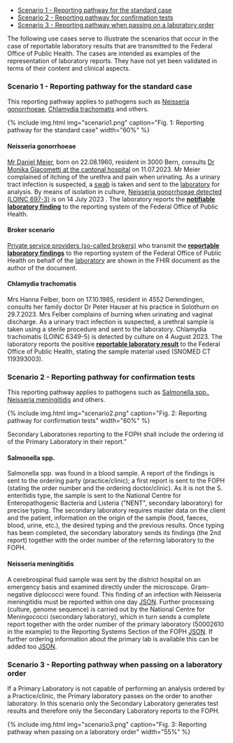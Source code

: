- [Scenario 1 - Reporting pathway for the standard case](#scenario-1---reporting-pathway-for-the-standard-case)
- [Scenario 2 - Reporting pathway for confirmation tests](#scenario-2---reporting-pathway-for-confirmation-tests)
- [Scenario 3 - Reporting pathway when passing on a laboratory order](#scenario-3---reporting-pathway-when-passing-on-a-laboratory-order)

The following use cases serve to illustrate the scenarios that occur in the case of reportable laboratory results that are transmitted to the Federal Office of Public Health. The cases are intended as examples of the representation of laboratory reports. They have not yet been validated in terms of their content and clinical aspects.

### Scenario 1 - Reporting pathway for the standard case

This reporting pathway applies to pathogens such as [Neisseria gonorrhoeae](#neisseria-gonorrhoeae), [Chlamydia trachomatis](#chlamydia-trachomatis) and others.

{% include img.html img="scenario1.png" caption="Fig. 1: Reporting pathway for the standard case" width="60%" %}

#### Neisseria gonorrhoeae

[Mr Daniel Meier](Patient-Pat-001.html), born on 22.08.1960, resident in 3000 Bern, consults [Dr Monika Giacometti at the cantonal hospital](PractitionerRole-1PR-KsAbc.html) on 11.07.2023. Mr Meier complained of itching of the urethra and pain when urinating. As a urinary tract infection is suspected, a [swab](Specimen-1Spec-Specimen.html) is taken and sent to the [laboratory](Organization-1Org-Labor.html) for analysis. By means of isolation in culture, [Neisseria gonorrhoeae detected (LOINC 697-3)](Observation-1Obs-NeisseriaGonorrhoeae.html) is on 14 July 2023 . The laboratory reports the [**notifiable laboratory finding**](Bundle-1Doc-NeisseriaGonorrhoeae.html) to the reporting system of the Federal Office of Public Health.

#### Broker scenario

[Private service providers (so-called brokers)](Organization-1bOrg-Broker.html) who transmit the [**reportable laboratory findings**](Bundle-1bDoc-NeisseriaGonorrhoeae.html) to the reporting system of the Federal Office of Public Health on behalf of the [laboratory](Organization-1bOrg-Labor.html) are shown in the FHIR document as the author of the document.

#### Chlamydia trachomatis

Mrs Hanna Felber, born on 17.10.1985, resident in 4552 Derendingen, consults her family doctor Dr Peter Hauser at his practice in Solothurn on 29.7.2023. Mrs Felber complains of burning when urinating and vaginal discharge. As a urinary tract infection is suspected, a urethral sample is taken using a sterile procedure and sent to the laboratory. Chlamydia trachomatis (LOINC 6349-5) is detected by culture on 4 August 2023. The laboratory reports the positive [**reportable laboratory result**](Bundle-2Doc-ChlamydiaTrachomatis.html) to the Federal Office of Public Health, stating the sample material used (SNOMED CT 119393003).

### Scenario 2 - Reporting pathway for confirmation tests

This reporting pathway applies to pathogens such as [Salmonella spp.](#salmonella-spp), [Neisseria meningitidis](#neisseria-meningitidis) and others.

{% include img.html img="scenario2.png" caption="Fig. 2: Reporting pathway for confirmation tests" width="60%" %}

Secondary Laboratories reporting to the FOPH shall include the ordering id of the Primary Laboratory in their report.”

#### Salmonella spp.

Salmonella spp. was found in a blood sample. A report of the findings is sent to the ordering party (practice/clinic); a first report is sent to the FOPH (stating the order number and the ordering doctor/clinic). As it is not the S. enteritidis type, the sample is sent to the National Centre for Enteropathogenic Bacteria and Listeria ("NENT", secondary laboratory) for precise typing. The secondary laboratory requires master data on the client and the patient, information on the origin of the sample (food, faeces, blood, urine, etc.), the desired typing and the previous results. Once typing has been completed, the secondary laboratory sends its findings (the 2nd report) together with the order number of the referring laboratory to the FOPH.

#### Neisseria meningitidis

A cerebrospinal fluid sample was sent by the district hospital on an emergency basis and examined directly under the microscope. Gram-negative diplococci were found. This finding of an infection with Neisseria meningitidis must be reported within one day [JSON](Bundle-17Doc-Neisseria.json.html). Further processing (culture, genome sequence) is carried out by the National Centre for Meningococci (secondary laboratory), which in turn sends a complete report together with the order number of the primary laboratory (50002610 in the example) to the Reporting Systems Section of the FOPH [JSON](Bundle-14Doc-Neisseriameningitidis-confirmationtest.json.html). If further ordering information about the primary lab is available this can be added too [JSON](Bundle-14Doc-Neisseriameningitidis-confirmationtest-originalorder.json.html).

### Scenario 3 - Reporting pathway when passing on a laboratory order

If a Primary Laboratory is not capable of performing an analysis ordered by a Practice/clinic, the Primary laboratory passes on the order to another laboratory. In this scenario only the Secondary Laboratory generates test results and therefore only the Secondary Laboratory reports to the FOPH.

{% include img.html img="scenario3.png" caption="Fig. 3: Reporting pathway when passing on a laboratory order" width="55%" %}
